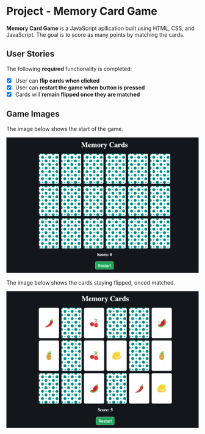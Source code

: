 # Project - Memory Card Game
**Memory Card Game** is a JavaScript apllication built using HTML, CSS, and JavaScript. The goal is to score as many points by matching the cards. 

## User Stories

The following **required** functionality is completed: 

* [x] User can **flip cards when clicked**
* [x] User can **restart the game when button is pressed**
* [x] Cards will **remain flipped once they are matched**

## Game Images

The image below shows the start of the game. 

<img src="GameStart.png" />

The image below shows the cards staying flipped, onced matched. 

<img src= "MidGame.png" />

